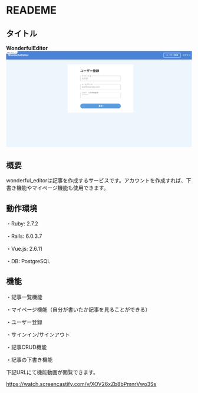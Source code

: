# READEME

## タイトル
**WonderfulEditor**
![WonderfulEditor](./iagW5V5.png)

## 概要
wonderful_editorは記事を作成するサービスです。アカウントを作成すれば、下書き機能やマイページ機能も使用できます。

## 動作環境
・Ruby: 2.7.2

・Rails: 6.0.3.7

・Vue.js: 2.6.11

・DB: PostgreSQL

## 機能
・記事一覧機能

・マイページ機能（自分が書いたか記事を見ることができる）

・ユーザー登録

・サインイン/サインアウト

・記事CRUD機能

・記事の下書き機能

下記URLにて機能動画が閲覧できます。

https://watch.screencastify.com/v/XOV26xZb8bPmnrVwo3Ss
